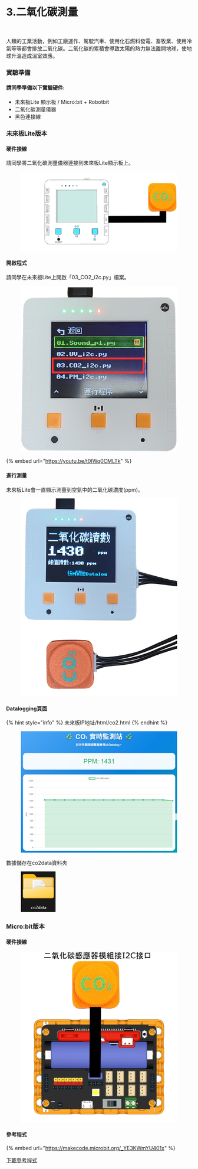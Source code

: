 # 3.二氧化碳測量

<figure><img src="https://files.gitbook.com/v0/b/gitbook-x-prod.appspot.com/o/spaces%2F6uJvpXC43onNIIwhMlWo%2Fuploads%2Fwz3FGxK4rQClD0JyYLy7%2Fimage.png?alt=media&#x26;token=2b5f382d-daf8-4604-bb4e-9f5b9a69cc76" alt=""><figcaption></figcaption></figure>

人類的工業活動，例如工廠運作、駕駛汽車、使用化石燃料發電、畜牧業、使用冷氣等等都會排放二氧化碳。二氧化碳的累積會導致太陽的熱力無法離開地球，使地球升溫造成溫室效應。

### 實驗準備

#### 請同學準備以下實驗硬件:

* 未來板Lite 顯示板 / Micro:bit + Robotbit
* 二氧化碳測量儀器
* 黑色連接線

### 未來板Lite版本

#### 硬件接線

請同學將二氧化碳測量儀器連接到未來板Lite顯示板上。

<figure><img src="../.gitbook/assets/co2sensor_wiring.png" alt=""><figcaption></figcaption></figure>

#### 開啟程式

請同學在未來板Lite上開啟「03\_CO2\_i2c.py」檔案。

<figure><img src="../.gitbook/assets/image (3) (1).png" alt=""><figcaption></figcaption></figure>

{% embed url="https://youtu.be/t0IWq0CMLTk" %}

#### 進行測量

未來板Lite會一直顯示測量到空氣中的二氧化碳濃度(ppm)。

<figure><img src="../.gitbook/assets/co2program (1) (1).png" alt=""><figcaption></figcaption></figure>

#### Datalogging頁面

{% hint style="info" %}
未來板IP地址/html/co2.html
{% endhint %}

<figure><img src="../.gitbook/assets/image (2) (1) (1) (1).png" alt=""><figcaption></figcaption></figure>

數據儲存在co2data資料夾

<figure><img src="../.gitbook/assets/image (1) (1) (1) (1).png" alt=""><figcaption></figcaption></figure>

### Micro:bit版本

#### 硬件接線

<figure><img src="../.gitbook/assets/co2_wiring_edu.png" alt=""><figcaption></figcaption></figure>

#### 參考程式

{% embed url="https://makecode.microbit.org/_YE3KWmYU401x" %}



[下載參考程式](https://makecode.microbit.org/_YE3KWmYU401x)
